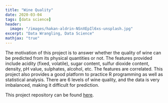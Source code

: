 ```yaml
---
title: "Wine Quality"
date: 2020-03-04
tags: [data science]
header:
  image: "/images/hakan-aldrin-NSnXEpIl6xs-unsplash.jpg"
excerpt: "Data Wrangling, Data Science"
mathjax: "true"
---
```

The motivation of this project is to answer whether the quality of wine can be predicted from its physical quantities or not. The features provided include acidity (fixed, volatile), sugar content, sulfur dioxide content, density, pH value, sulphates, alcohol, etc. The features are correlated. This project also provides a good platform to practice R programming as well as statistical analysis.
There are 6 levels of wine quality, and the data is very imbalanced, making it difficult for prediction.

This project repository can be found [here](https://github.com/Cristinazhang09/Jingru_projects/tree/main/Wine%20Quality).
